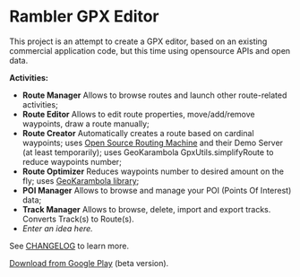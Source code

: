 Rambler GPX Editor
===================================

This project is an attempt to create a GPX editor, based on an existing commercial application code, 
but this time using opensource APIs and open data. 

**Activities:**

- **Route Manager** Allows to browse routes and launch other route-related activities;
- **Route Editor** Allows to edit route properties, move/add/remove waypoints, draw a route manually;
- **Route Creator** Automatically creates a route based on cardinal waypoints; 
uses [Open Source Routing Machine](http://project-osrm.org) and their Demo Server (at least 
temporarily); 
uses GeoKarambola GpxUtils.simplifyRoute to reduce waypoints number;
- **Route Optimizer** Reduces waypoints number to desired amount on the fly; uses 
[GeoKarambola library](https://sourceforge.net/projects/geokarambola);
- **POI Manager** Allows to browse and manage your POI (Points Of Interest) data;
- **Track Manager** Allows to browse, delete, import and export tracks. Converts Track(s) 
to Route(s).
- *Enter an idea here.*

See [CHANGELOG](https://github.com/nwg-piotr/RamblerGPXEditor/blob/master/CHANGELOG.md) to learn more.

[Download from Google Play](https://play.google.com/store/apps/details?id=pl.nwg.dev.rambler.gpx) (beta version).